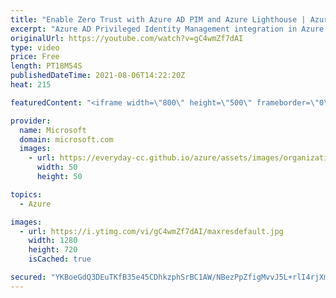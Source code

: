 ```yaml
---
title: "Enable Zero Trust with Azure AD PIM and Azure Lighthouse | Azure Friday"
excerpt: "Azure AD Privileged Identity Management integration in Azure Lighthouse is now in public preview.  Meagan Olsen and Saif Kayani show Scott Hanselman how partners can now use just-in-time access permissions, combined with MFA, to securely deliver secure managed services.  0:00 – Introduction 0:43 – Overview"
originalUrl: https://youtube.com/watch?v=gC4wmZf7dAI
type: video
price: Free
length: PT18M54S
publishedDateTime: 2021-08-06T14:22:20Z
heat: 215

featuredContent: "<iframe width=\"800\" height=\"500\" frameborder=\"0\" src=\"https://www.youtube.com/embed/gC4wmZf7dAI\" allow=\"accelerometer; autoplay; encrypted-media; gyroscope; picture-in-picture\" allowfullscreen></iframe>"

provider:
  name: Microsoft
  domain: microsoft.com
  images:
    - url: https://everyday-cc.github.io/azure/assets/images/organizations/microsoft.com-50x50.jpg
      width: 50
      height: 50

topics:
  - Azure

images:
  - url: https://i.ytimg.com/vi/gC4wmZf7dAI/maxresdefault.jpg
    width: 1280
    height: 720
    isCached: true

secured: "YKBoeGdQ3DEuTKfB35e45CDhkzphSrBC1AW/NBezPpZfigMvvJ5L+rlI4rjXmQNyCb8eDgTsjMfs64RMtFZxJDhEERexMvbKZkKIKXFGkwFhtHvmyoA7M6JgjupwPcretscOvfxs9SLuYNqHg+al0cRjVJRXlVg1UlSaAUevThMoKMWffLqXpLNPabnpIxUOq0J7AcqUPGcV+v2jbSAOr406//DMda2HM44F/qA9ffqr82GRP+KKagQe4n3CCJgzyrSn1JsB6HmBWpW7mfDpnma1GLhmjtRqXa0Jv463lA1OiVfB+Hyq64/Uh6DHoyqHISIjgafu88foduUcMpkN6gVGp8hqXEjIbaK6HF+lJ1znoVJVBgADQXB9WrKDZmnL3ltEphYfNNYCjzLLV0BxqBNmk9Lvtse1DHFi00ui9pg=;8uOBsXAEhOxSEOlqoBM72Q=="
---
```



